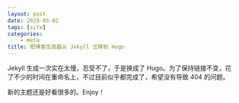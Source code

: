 ```yaml
---
layout: post
date: 2019-05-02
tags: [site]
categories:
    - meta
title: 把博客生成器从 Jekyll 迁移到 Hugo
---
```


Jekyll 生成一次实在太慢，忍受不了，于是换成了 Hugo。为了保持链接不变，花了不少的时间在重命名上，不过目前似乎都完成了，希望没有导致 404 的问题。

新的主题还是好看很多的。Enjoy！